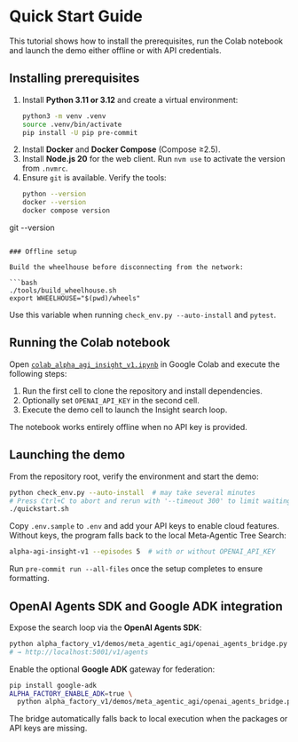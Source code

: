 # Quick Start Guide

This tutorial shows how to install the prerequisites, run the Colab notebook and launch the demo either offline or with API credentials.

## Installing prerequisites

1. Install **Python 3.11 or 3.12** and create a virtual environment:
   ```bash
   python3 -m venv .venv
   source .venv/bin/activate
   pip install -U pip pre-commit
   ```
2. Install **Docker** and **Docker Compose** (Compose ≥2.5).
3. Install **Node.js 20** for the web client. Run `nvm use` to activate the version from `.nvmrc`.
4. Ensure `git` is available. Verify the tools:
   ```bash
   python --version
   docker --version
   docker compose version
git --version
```

### Offline setup

Build the wheelhouse before disconnecting from the network:

```bash
./tools/build_wheelhouse.sh
export WHEELHOUSE="$(pwd)/wheels"
```
Use this variable when running `check_env.py --auto-install` and `pytest`.

## Running the Colab notebook

Open [`colab_alpha_agi_insight_v1.ipynb`](../alpha_factory_v1/demos/alpha_agi_insight_v1/colab_alpha_agi_insight_v1.ipynb) in Google Colab and execute the following steps:

1. Run the first cell to clone the repository and install dependencies.
2. Optionally set `OPENAI_API_KEY` in the second cell.
3. Execute the demo cell to launch the Insight search loop.

The notebook works entirely offline when no API key is provided.

## Launching the demo

From the repository root, verify the environment and start the demo:

```bash
python check_env.py --auto-install  # may take several minutes
# Press Ctrl+C to abort and rerun with '--timeout 300' to limit waiting
./quickstart.sh
```

Copy `.env.sample` to `.env` and add your API keys to enable cloud features. Without keys, the program falls back to the local Meta‑Agentic Tree Search:

```bash
alpha-agi-insight-v1 --episodes 5  # with or without OPENAI_API_KEY
```

Run `pre-commit run --all-files` once the setup completes to ensure formatting.

## OpenAI Agents SDK and Google ADK integration

Expose the search loop via the **OpenAI Agents SDK**:

```bash
python alpha_factory_v1/demos/meta_agentic_agi/openai_agents_bridge.py
# → http://localhost:5001/v1/agents
```

Enable the optional **Google ADK** gateway for federation:

```bash
pip install google-adk
ALPHA_FACTORY_ENABLE_ADK=true \
  python alpha_factory_v1/demos/meta_agentic_agi/openai_agents_bridge.py
```

The bridge automatically falls back to local execution when the packages or API keys are missing.
